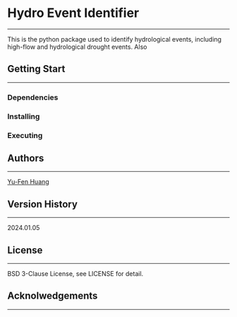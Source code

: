 # Hydro Event Identifier
---

This is the python package used to identify hydrological events, including high-flow and hydrological drought events. Also 

## Getting Start
---
### Dependencies
### Installing
### Executing

## Authors
---
[Yu-Fen Huang](https://github.com/yfhuang7)

## Version History
---
2024.01.05

## License
---
BSD 3-Clause License, see LICENSE for detail.

## Acknolwedgements
---

